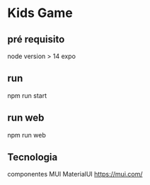 # Kids Game

## pré requisito

node version > 14
expo

## run

npm run start

## run web

npm run web

## Tecnologia
componentes
MUI MaterialUI
https://mui.com/